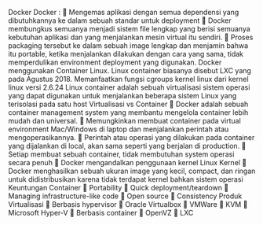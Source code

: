 Docker
Docker : 
	Mengemas aplikasi dengan semua dependensi yang dibutuhkannya ke dalam sebuah standar untuk deployment
	Docker membungkus semuanya menjadi sistem file lengkap yang berisi semuanya kebutuhan aplikasi dan yang menjalankan mesin virtual itu sendiri.
	Proses packaging tersebut ke dalam sebuah image lengkap dan menjamin bahwa itu portable, ketika menjalankan dilakukan dengan cara yang sama, tidak memperdulikan environment deployment yang digunakan.
Docker menggunakan Container Linux.
Linux container biasanya disebut LXC yang pada Agustus 2018.
Memanfaatkan fungsi cgroups kernel linux dari kernel linux versi 2.6.24
Linux container adalah sebuah virtualisasi sistem operasi yang dapat digunakan untuk menjalankan beberapa sistem Linux yang terisolasi pada satu host
Virtualisasi vs Container
	Docker adalah sebuah container management system yang membantu mengelola container lebih mudah dan universal.
	Memungkinkan membuat container pada virtual environment Mac/Windows di laptop dan menjalankan perintah atau mengoperasikannya.
	Perintah atau operasi yang dilakukan pada container yang dijalankan di local, akan sama seperti yang berjalan di production.
	Setiap membuat sebuah container, tidak membutuhan system operasi secara penuh
	Docker mengandalkan penggunaan kernel Linux Kernel
	Docker menghasilkan sebuah ukuran image yang kecil, compact, dan ringan untuk didistribusikan karena tidak terdapat kernel bahkan sistem operasi
Keuntungan Container
	Portability
	Quick deployment/teardown
	Managing infrastructure-like code
	Open source
	Consistency 
Produk Virtualisasi
	Berbasis hypervisor
	Oracle Virtualbox
	VMWare
	KVM
	Microsoft Hyper-V
	Berbasis container
	OpenVZ
	LXC

